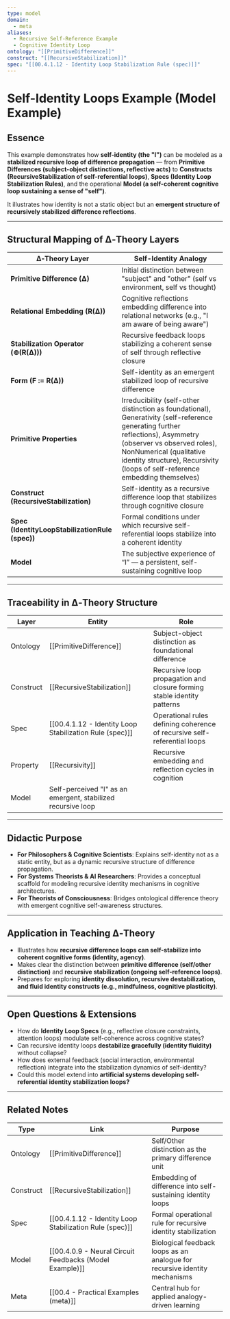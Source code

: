 ```yaml
---
type: model
domain:
  - meta
aliases:
  - Recursive Self-Reference Example
  - Cognitive Identity Loop
ontology: "[[PrimitiveDifference]]"
construct: "[[RecursiveStabilization]]"
spec: "[[00.4.1.12 - Identity Loop Stabilization Rule (spec)]]"
---
```


# Self-Identity Loops Example (Model Example)

## Essence

This example demonstrates how **self-identity (the "I")** can be modeled as a **stabilized recursive loop of difference propagation** — from **Primitive Differences (subject-object distinctions, reflective acts)** to **Constructs (RecursiveStabilization of self-referential loops)**, **Specs (Identity Loop Stabilization Rules)**, and the operational **Model (a self-coherent cognitive loop sustaining a sense of "self")**.

It illustrates how identity is not a static object but an **emergent structure of recursively stabilized difference reflections**.

---

## Structural Mapping of ∆‑Theory Layers

|∆‑Theory Layer|Self-Identity Analogy|
|---|---|
|**Primitive Difference (∆)**|Initial distinction between "subject" and "other" (self vs environment, self vs thought)|
|**Relational Embedding (R(∆))**|Cognitive reflections embedding difference into relational networks (e.g., "I am aware of being aware")|
|**Stabilization Operator (⊚(R(∆)))**|Recursive feedback loops stabilizing a coherent sense of self through reflective closure|
|**Form (F := R(∆))**|Self-identity as an emergent stabilized loop of recursive difference|
|**Primitive Properties**|Irreducibility (self-other distinction as foundational), Generativity (self-reference generating further reflections), Asymmetry (observer vs observed roles), NonNumerical (qualitative identity structure), Recursivity (loops of self-reference embedding themselves)|
|**Construct (RecursiveStabilization)**|Self-identity as a recursive difference loop that stabilizes through cognitive closure|
|**Spec (IdentityLoopStabilizationRule (spec))**|Formal conditions under which recursive self-referential loops stabilize into a coherent identity|
|**Model**|The subjective experience of “I” — a persistent, self-sustaining cognitive loop|

---

## Traceability in ∆‑Theory Structure

|Layer|Entity|Role|
|---|---|---|
|Ontology|[[PrimitiveDifference]]|Subject-object distinction as foundational difference|
|Construct|[[RecursiveStabilization]]|Recursive loop propagation and closure forming stable identity patterns|
|Spec|[[00.4.1.12 - Identity Loop Stabilization Rule (spec)]]|Operational rules defining coherence of recursive self-referential loops|
|Property|[[Recursivity]]|Recursive embedding and reflection cycles in cognition|
|Model|Self-perceived "I" as an emergent, stabilized recursive loop|

---

## Didactic Purpose

- **For Philosophers & Cognitive Scientists**: Explains self-identity not as a static entity, but as a dynamic recursive structure of difference propagation.
- **For Systems Theorists & AI Researchers**: Provides a conceptual scaffold for modeling recursive identity mechanisms in cognitive architectures.
- **For Theorists of Consciousness**: Bridges ontological difference theory with emergent cognitive self-awareness structures.

---

## Application in Teaching ∆‑Theory

- Illustrates how **recursive difference loops can self-stabilize into coherent cognitive forms (identity, agency)**.
- Makes clear the distinction between **primitive difference (self/other distinction)** and **recursive stabilization (ongoing self-reference loops)**.
- Prepares for exploring **identity dissolution, recursive destabilization, and fluid identity constructs (e.g., mindfulness, cognitive plasticity)**.

---

## Open Questions & Extensions

- How do **Identity Loop Specs** (e.g., reflective closure constraints, attention loops) modulate self-coherence across cognitive states?
- Can recursive identity loops **destabilize gracefully (identity fluidity)** without collapse?
- How does external feedback (social interaction, environmental reflection) integrate into the stabilization dynamics of self-identity?
- Could this model extend into **artificial systems developing self-referential identity stabilization loops?**

---

## Related Notes

|Type|Link|Purpose|
|---|---|---|
|Ontology|[[PrimitiveDifference]]|Self/Other distinction as the primary difference unit|
|Construct|[[RecursiveStabilization]]|Embedding of difference into self-sustaining identity loops|
|Spec|[[00.4.1.12 - Identity Loop Stabilization Rule (spec)]]|Formal operational rule for recursive identity stabilization|
|Model|[[00.4.0.9 - Neural Circuit Feedbacks (Model Example)]]|Biological feedback loops as an analogue for recursive identity mechanisms|
|Meta|[[00.4 - Practical Examples (meta)]]|Central hub for applied analogy-driven learning|

